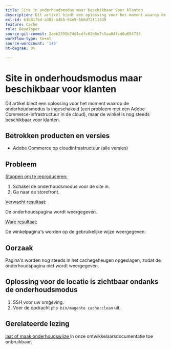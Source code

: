 ```yaml
---
title: Site in onderhoudsmodus maar beschikbaar voor klanten
description: Dit artikel biedt een oplossing voor het moment waarop de onderhoudsmodus is ingeschakeld (een probleem met een Adobe Commerce-infrastructuur in de cloud), maar de winkel is nog steeds beschikbaar voor klanten.
exl-id: 61b81fbd-a382-44b5-94e9-5b6d72f11349
feature: Cache
role: Developer
source-git-commit: 2aeb2355b74d1cdfc62b5e7c5aa04fcd0a654733
workflow-type: tm+mt
source-wordcount: '149'
ht-degree: 0%

---
```


# Site in onderhoudsmodus maar beschikbaar voor klanten

Dit artikel biedt een oplossing voor het moment waarop de onderhoudsmodus is ingeschakeld (een probleem met een Adobe Commerce-infrastructuur in de cloud), maar de winkel is nog steeds beschikbaar voor klanten.

## Betrokken producten en versies

* Adobe Commerce op cloudinfrastructuur (alle versies)

## Probleem

<u> Stappen om te reproduceren:</u>

1. Schakel de onderhoudsmodus voor de site in.
1. Ga naar de storefront.

<u> Verwacht resultaat:</u>

De onderhoudspagina wordt weergegeven.

<u> Ware resultaat:</u>

De winkelpagina&#39;s worden op de gebruikelijke wijze weergegeven.

## Oorzaak

Pagina&#39;s worden nog steeds in het cachegeheugen opgeslagen, zodat de onderhoudspagina niet wordt weergegeven.

## Oplossing voor de locatie is zichtbaar ondanks de onderhoudsmodus

1. SSH voor uw omgeving.
1. Voer de opdracht `php bin/magento cache:clean` uit.

## Gerelateerde lezing

[ laat of maak onderhoudswijze ](https://experienceleague.adobe.com/en/docs/commerce-operations/installation-guide/tutorials/maintenance-mode) in onze ontwikkelaarsdocumentatie toe onbruikbaar.
